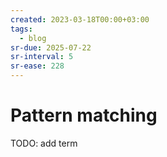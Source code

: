 ```yaml
---
created: 2023-03-18T00:00+03:00
tags:
  - blog
sr-due: 2025-07-22
sr-interval: 5
sr-ease: 228
---
```


# Pattern matching

TODO: add term
